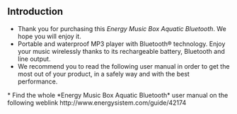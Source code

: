 ## Introduction

* Thank you for purchasing this *Energy Music Box Aquatic Bluetooth*. We hope you will enjoy it.
* Portable and waterproof MP3 player with Bluetooth® technology. Enjoy your music wirelessly thanks to its rechargeable battery, Bluetooth and line output.
* We recommend you to read the following user manual in order to get the most out of your product, in a safely way and with the best performance.
<unique>
* Find the whole *Energy Music Box Aquatic Bluetooth* user manual on the following weblink   http://www.energysistem.com/guide/42174

